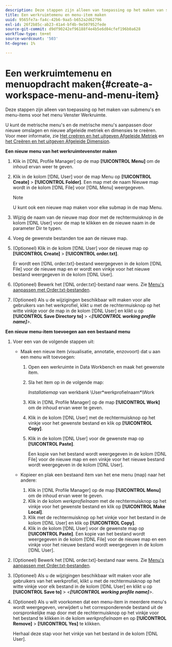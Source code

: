 ```yaml
---
description: Deze stappen zijn alleen van toepassing op het maken van submenu's en menu-items voor het menu Venster Werkruimte.
title: Een werkruimtemenu en menu-item maken
uuid: 9565fe7a-fa4c-42b6-9aa5-b652a2d62796
exl-id: 26f2b85c-ab23-41a4-bf4b-9e507952fede
source-git-commit: d9df90242ef96188f4e4b5e6d04cfef196b0a628
workflow-type: tm+mt
source-wordcount: '503'
ht-degree: 1%

---
```


# Een werkruimtemenu en menuopdracht maken{#create-a-workspace-menu-and-menu-item}

Deze stappen zijn alleen van toepassing op het maken van submenu&#39;s en menu-items voor het menu Venster Werkruimte.

U kunt de metrische menu&#39;s en de metrische menu&#39;s aanpassen door nieuwe omslagen en nieuwe afgeleide metriek en dimensies te creëren. Voor meer informatie, zie [Het creëren en het uitgeven Afgeleide Metriek](../../../../home/c-get-started/c-admin-intrf/c-prof-mgr/c-drvd-mtrcs.md#concept-e41723b342a849309874b26232224a40) en [het Creëren en het uitgeven Afgeleide Dimension](../../../../home/c-get-started/c-admin-intrf/c-prof-mgr/c-dvrd-dim.md#concept-ece3c3ea8cdf4fc796680173993bff93).

**Een nieuw menu van het werkruimtevenster maken**

1. Klik in [!DNL Profile Manager] op de map **[!UICONTROL Menu]** om de inhoud ervan weer te geven.
1. Klik in de kolom [!DNL User] voor de map Menu op **[!UICONTROL Create]** > **[!UICONTROL Folder]**. Een map met de naam Nieuwe map wordt in de kolom [!DNL File] voor [!DNL Menu] weergegeven.

   >[!NOTE]
   >
   >U kunt ook een nieuwe map maken voor elke submap in de map Menu.

1. Wijzig de naam van de nieuwe map door met de rechtermuisknop in de kolom [!DNL User] voor de map te klikken en de nieuwe naam in de parameter Dir te typen.
1. Voeg de gewenste bestanden toe aan de nieuwe map.
1. (Optioneel) Klik in de kolom [!DNL User] voor de nieuwe map op **[!UICONTROL Create]** > **[!UICONTROL order.txt]**.

   Er wordt een [!DNL order.txt]-bestand weergegeven in de kolom [!DNL File] voor de nieuwe map en er wordt een vinkje voor het nieuwe bestand weergegeven in de kolom [!DNL User].

1. (Optioneel) Bewerk het [!DNL order.txt]-bestand naar wens. Zie [Menu&#39;s aanpassen met Order.txt-bestanden](../../../../home/c-get-started/c-intf-anlys-ftrs/c-ctm-menus/t-cstm-menus-ordr-files.md#task-a391800a8dd444deb3e1516d5189f999).
1. (Optioneel) Als u de wijzigingen beschikbaar wilt maken voor alle gebruikers van het werkprofiel, klikt u met de rechtermuisknop op het witte vinkje voor de map in de kolom [!DNL User] en klikt u op **[!UICONTROL Save Directory to]** > *&lt;**[!UICONTROL working profile name]**>*.

**Een nieuw menu-item toevoegen aan een bestaand menu**

1. Voer een van de volgende stappen uit:

   * Maak een nieuw item (visualisatie, annotatie, enzovoort) dat u aan een menu wilt toevoegen:

      1. Open een werkruimte in Data Workbench en maak het gewenste item.
      1. Sla het item op in de volgende map:

         *Installatiemap* van werkbank \User\*werkprofielnaam*\Work

      1. Klik in [!DNL Profile Manager] op de map **[!UICONTROL Work]** om de inhoud ervan weer te geven.
      1. Klik in de kolom [!DNL User] met de rechtermuisknop op het vinkje voor het gewenste bestand en klik op **[!UICONTROL Copy]**.
      1. Klik in de kolom [!DNL User] voor de gewenste map op **[!UICONTROL Paste]**.

         Een kopie van het bestand wordt weergegeven in de kolom [!DNL File] voor de nieuwe map en een vinkje voor het nieuwe bestand wordt weergegeven in de kolom [!DNL User].
   * Kopieer en plak een bestaand item van het ene menu (map) naar het andere:

      1. Klik in [!DNL Profile Manager] op de map **[!UICONTROL Menu]** om de inhoud ervan weer te geven.
      1. Klik in de kolom *werkprofielnaam* met de rechtermuisknop op het vinkje voor het gewenste bestand en klik op **[!UICONTROL Make Local]**.
      1. Klik met de rechtermuisknop op het vinkje voor het bestand in de kolom [!DNL User] en klik op **[!UICONTROL Copy]**.
      1. Klik in de kolom [!DNL User] voor de gewenste map op **[!UICONTROL Paste]**. Een kopie van het bestand wordt weergegeven in de kolom [!DNL File] voor de nieuwe map en een vinkje voor het nieuwe bestand wordt weergegeven in de kolom [!DNL User].


1. (Optioneel) Bewerk het [!DNL order.txt]-bestand naar wens. Zie [Menu&#39;s aanpassen met Order.txt-bestanden](../../../../home/c-get-started/c-intf-anlys-ftrs/c-ctm-menus/t-cstm-menus-ordr-files.md#task-a391800a8dd444deb3e1516d5189f999).
1. (Optioneel) Als u de wijzigingen beschikbaar wilt maken voor alle gebruikers van het werkprofiel, klikt u met de rechtermuisknop op het witte vinkje voor elk bestand in de kolom [!DNL User] en klikt u op **[!UICONTROL Save to]** > *&lt;**[!UICONTROL working profile name]**>*.
1. (Optioneel) Als u wilt voorkomen dat een menu-item in meerdere menu&#39;s wordt weergegeven, verwijdert u het corresponderende bestand uit de oorspronkelijke map door met de rechtermuisknop op het vinkje voor het bestand te klikken in de kolom *werkprofielnaam* en op **[!UICONTROL Remove]** > **[!UICONTROL Yes]** te klikken.

   Herhaal deze stap voor het vinkje van het bestand in de kolom [!DNL User].
